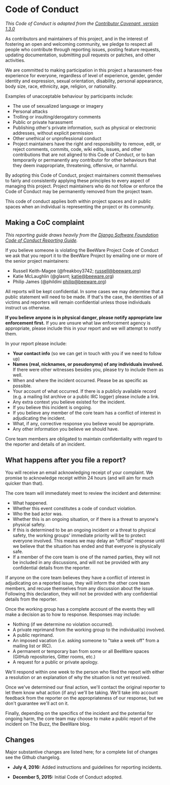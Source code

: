 # Code of Conduct

*This Code of Conduct is adapted from the [Contributor Covenant, version
1.3.0](https://www.contributor-covenant.org/version/1/3/0/code-of-conduct.html)*

As contributors and maintainers of this project, and in the interest of
fostering an open and welcoming community, we pledge to respect all people who
contribute through reporting issues, posting feature requests, updating
documentation, submitting pull requests or patches, and other activities.

We are committed to making participation in this project a harassment-free
experience for everyone, regardless of level of experience, gender, gender
identity and expression, sexual orientation, disability, personal appearance,
body size, race, ethnicity, age, religion, or nationality.

Examples of unacceptable behaviour by participants include:

* The use of sexualized language or imagery
* Personal attacks
* Trolling or insulting/derogatory comments
* Public or private harassment
* Publishing other's private information, such as physical or electronic
  addresses, without explicit permission
* Other unethical or unprofessional conduct
* Project maintainers have the right and responsibility to remove, edit, or
  reject comments, commits, code, wiki edits, issues, and other contributions
  that are not aligned to this Code of Conduct, or to ban temporarily or
  permanently any contributor for other behaviours that they deem
  inappropriate, threatening, offensive, or harmful.

By adopting this Code of Conduct, project maintainers commit themselves to
fairly and consistently applying these principles to every aspect of managing
this project. Project maintainers who do not follow or enforce the Code of
Conduct may be permanently removed from the project team.

This code of conduct applies both within project spaces and in public spaces
when an individual is representing the project or its community.


## Making a CoC complaint

*This reporting guide draws heavily from the [Django Software Foundation Code
of Conduct Reporting Guide](https://www.djangoproject.com/conduct/reporting/).*

If you believe someone is violating the BeeWare Project Code of Conduct we ask
that you report it to the BeeWare Project by emailing one or more of the
senior project maintainers:

* Russell Keith-Magee (@freakboy3742; [russell@beeware.org](mailto:russell@beeware.org))
* Katie McLaughlin (@glasnt; [katie@beeware.org](mailto:katie@beeware.org))
* Philip James (@phildini [philip@beeware.org](mailto:philip@beeware.org))

All reports will be kept confidential. In some cases we may determine that a
public statement will need to be made. If that's the case, the identities of
all victims and reporters will remain confidential unless those individuals
instruct us otherwise.

**If you believe anyone is in physical danger, please notify appropriate law
enforcement first.** If you are unsure what law enforcement agency is
appropriate, please include this in your report and we will attempt to notify
them.

In your report please include:

* **Your contact info** (so we can get in touch with you if we need to follow up)
* **Names (real, nicknames, or pseudonyms) of any individuals involved.** If
  there were other witnesses besides you, please try to include them as well.
* When and where the incident occurred. Please be as specific as possible.
* Your account of what occurred. If there is a publicly available record (e.g.
  a mailing list archive or a public IRC logger) please include a link.
* Any extra context you believe existed for the incident.
* If you believe this incident is ongoing.
* If you believe any member of the core team has a conflict of interest in
  adjudicating the incident.
* What, if any, corrective response you believe would be appropriate.
* Any other information you believe we should have.

Core team members are obligated to maintain confidentiality with regard to the
reporter and details of an incident.

## What happens after you file a report?

You will receive an email acknowledging receipt of your complaint. We promise
to acknowledge receipt within 24 hours (and will aim for much quicker than
that).

The core team will immediately meet to review the incident and determine:

* What happened.
* Whether this event constitutes a code of conduct violation.
* Who the bad actor was.
* Whether this is an ongoing situation, or if there is a threat to anyone's
  physical safety.
* If this is determined to be an ongoing incident or a threat to physical
  safety, the working groups' immediate priority will be to protect everyone
  involved. This means we may delay an "official" response until we believe
  that the situation has ended and that everyone is physically safe.
* If a member of the core team is one of the named parties, they will not be
  included in any discussions, and will not be provided with any confidential
  details from the reporter.

If anyone on the core team believes they have a conflict of interest in
adjudicating on a reported issue, they will inform the other core team members,
and recuse themselves from any discussion about the issue. Following this
declaration, they will not be provided with any confidential details from the
reporter.

Once the working group has a complete account of the events they will make a
decision as to how to response. Responses may include:

* Nothing (if we determine no violation occurred).
* A private reprimand from the working group to the individual(s) involved.
* A public reprimand.
* An imposed vacation (i.e. asking someone to "take a week off" from a mailing
  list or IRC).
* A permanent or temporary ban from some or all BeeWare spaces (GitHub
  repositories, Gitter rooms, etc.)
* A request for a public or private apology.

We'll respond within one week to the person who filed the report with either a
resolution or an explanation of why the situation is not yet resolved.

Once we've determined our final action, we'll contact the original reporter to
let them know what action (if any) we'll be taking. We'll take into account
feedback from the reporter on the appropriateness of our response, but we don't
guarantee we'll act on it.

Finally, depending on the specifics of the incident and the potential for
ongoing harm, the core team may choose to make a public report of the incident
on The Buzz, the BeeWare blog.

## Changes

Major substantive changes are listed here; for a complete list of changes see
the Github changelog.

* **July 4, 2016:** Added instructions and guidelines for reporting incidents.

* **December 5, 2015:** Initial Code of Conduct adopted.
